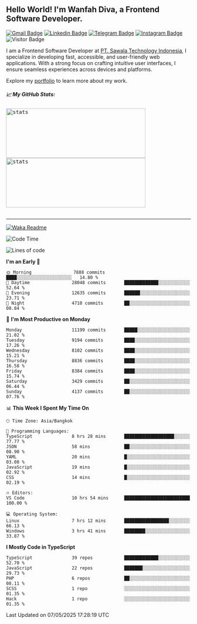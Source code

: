 ## Hello World! I'm Wanfah Diva, a Frontend Software Developer.

[![Gmail Badge](https://img.shields.io/badge/-Gmail-white?style=plastic&logo=Gmail&link=mailto:aditputrafirmansyah@gmail.com)](mailto:wanfahdivaa@gmail.com)
[![Linkedin Badge](https://img.shields.io/badge/-LinkedIn-blue?style=plastic&logo=Linkedin&link=https://www.linkedin.com/in/aditputrafirmansyah/)](https://www.linkedin.com/in/wanfahdiva/)
[![Telegram Badge](https://img.shields.io/badge/-Telegram-blue?style=plastic&logo=telegram&link=https://t.me/Adithya_13)](https://t.me/wanfahdiva)
[![Instagram Badge](https://img.shields.io/badge/-Instagram-white?style=plastic&logo=instagram&link=https://www.instagram.com/adithya_firmansyahputra/)](https://www.instagram.com/wnfhdva/)
![Visitor Badge](https://visitor-badge.laobi.icu/badge?page_id=wanfahdiva.wanfahdiva)

<p>
I am a Frontend Software Developer at <a href="https://sawala/tech" target="_blank">PT. Sawala Technology Indonesia</a>, I specialize in developing fast, accessible, and user-friendly web applications. With a strong focus on crafting intuitive user interfaces, I ensure seamless experiences across devices and platforms.

Explore my <a href="http://wanfahdiva-com.vercel.app/" target="_blank">portfolio</a> to learn more about my work.
</p>

<h5 align="left">
  
📈 **My GitHub Stats:**

</h5>

<div align="left">
<kbd>
  <img height="135em" width="380em" alt="stats" src="https://github-readme-stats-salesp07.vercel.app/api?username=wanfahdiva&count_private=true&show_icons=true&theme=react&rank_icon=github&border_radius=10&hide_title=true"></kbd>
</kbd>
<kbd>
    <img height="135em" width="380em" alt="stats" src="https://github-readme-activity-graph.vercel.app/graph?username=wanfahdiva&theme=react&hide_title=true"></kbd>
</div>

<br />

---

[![Waka Readme](https://github.com/wanfahdiva/wanfahdiva/actions/workflows/waka.yml/badge.svg)](https://github.com/wanfahdiva/wanfahdiva/actions/workflows/waka.yml)

<!--START_SECTION:waka-->
![Code Time](http://img.shields.io/badge/Code%20Time-1%2C935%20hrs%2046%20mins-blue)

![Lines of code](https://img.shields.io/badge/From%20Hello%20World%20I%27ve%20Written-23.4%20million%20lines%20of%20code-blue)

**I'm an Early 🐤** 

```text
🌞 Morning                7888 commits        ████░░░░░░░░░░░░░░░░░░░░░   14.80 % 
🌆 Daytime                28048 commits       █████████████░░░░░░░░░░░░   52.64 % 
🌃 Evening                12635 commits       ██████░░░░░░░░░░░░░░░░░░░   23.71 % 
🌙 Night                  4710 commits        ██░░░░░░░░░░░░░░░░░░░░░░░   08.84 % 
```
📅 **I'm Most Productive on Monday** 

```text
Monday                   11199 commits       █████░░░░░░░░░░░░░░░░░░░░   21.02 % 
Tuesday                  9194 commits        ████░░░░░░░░░░░░░░░░░░░░░   17.26 % 
Wednesday                8102 commits        ████░░░░░░░░░░░░░░░░░░░░░   15.21 % 
Thursday                 8836 commits        ████░░░░░░░░░░░░░░░░░░░░░   16.58 % 
Friday                   8384 commits        ████░░░░░░░░░░░░░░░░░░░░░   15.74 % 
Saturday                 3429 commits        ██░░░░░░░░░░░░░░░░░░░░░░░   06.44 % 
Sunday                   4137 commits        ██░░░░░░░░░░░░░░░░░░░░░░░   07.76 % 
```


📊 **This Week I Spent My Time On** 

```text
🕑︎ Time Zone: Asia/Bangkok

💬 Programming Languages: 
TypeScript               8 hrs 28 mins       ███████████████████░░░░░░   77.77 % 
JSON                     58 mins             ██░░░░░░░░░░░░░░░░░░░░░░░   08.90 % 
YAML                     20 mins             █░░░░░░░░░░░░░░░░░░░░░░░░   03.08 % 
JavaScript               19 mins             █░░░░░░░░░░░░░░░░░░░░░░░░   02.92 % 
CSS                      14 mins             █░░░░░░░░░░░░░░░░░░░░░░░░   02.19 % 

🔥 Editors: 
VS Code                  10 hrs 54 mins      █████████████████████████   100.00 % 

💻 Operating System: 
Linux                    7 hrs 12 mins       █████████████████░░░░░░░░   66.13 % 
Windows                  3 hrs 41 mins       ████████░░░░░░░░░░░░░░░░░   33.87 % 
```

**I Mostly Code in TypeScript** 

```text
TypeScript               39 repos            █████████████░░░░░░░░░░░░   52.70 % 
JavaScript               22 repos            ███████░░░░░░░░░░░░░░░░░░   29.73 % 
PHP                      6 repos             ██░░░░░░░░░░░░░░░░░░░░░░░   08.11 % 
SCSS                     1 repo              ░░░░░░░░░░░░░░░░░░░░░░░░░   01.35 % 
Hack                     1 repo              ░░░░░░░░░░░░░░░░░░░░░░░░░   01.35 % 
```




 Last Updated on 07/05/2025 17:28:19 UTC
<!--END_SECTION:waka-->
